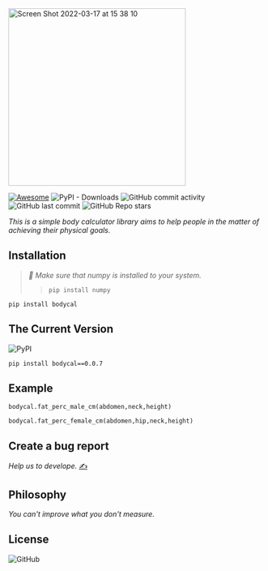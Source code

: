 <img width="350" alt="Screen Shot 2022-03-17 at 15 38 10" src="https://user-images.githubusercontent.com/29928837/158810079-286eaaa6-53e2-4ca2-a17c-6796fd5ae691.png">


[![Awesome](https://awesome.re/badge.svg)](https://awesome.re)
![PyPI - Downloads](https://img.shields.io/pypi/dm/bodycal) ![GitHub commit activity](https://img.shields.io/github/commit-activity/m/gncll/body-calculator) ![GitHub last commit](https://img.shields.io/github/last-commit/gncll/body-calculator) ![GitHub Repo stars](https://img.shields.io/github/stars/gncll/body-calculator?style=social)

*This is a simple body calculator library aims to help people in the matter of achieving their physical goals.*


## Installation

>*🔔 Make sure that numpy is installed to your system.*
>> `pip install numpy`

`pip install bodycal`

## The Current Version

![PyPI](https://img.shields.io/pypi/v/bodycal)


`
pip install bodycal==0.0.7
`

## Example

`bodycal.fat_perc_male_cm(abdomen,neck,height)`


`bodycal.fat_perc_female_cm(abdomen,hip,neck,height)`


##  Create a bug report

*Help us to develope.* [✍️](https://github.com/gncll/body-calculator/issues)



## Philosophy

 *You can't improve what you don't measure.*

##  License

![GitHub](https://img.shields.io/github/license/gncll/body-calculator)







